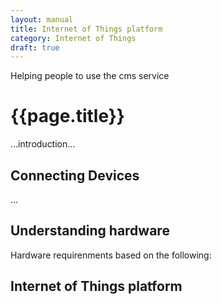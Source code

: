 ```yaml
---
layout: manual
title: Internet of Things platform
category: Internet of Things
draft: true
---
```


Helping people to use the cms service

# {{page.title}}

...introduction...

## Connecting Devices
...

## Understanding hardware
Hardware requirenments based on the following: 

## Internet of Things platform
